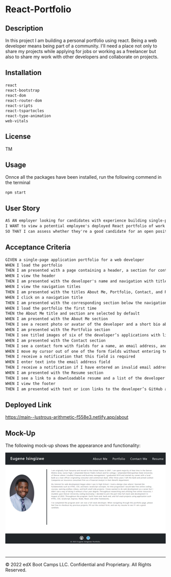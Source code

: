 # React-Portfolio

## Description
In this project I am building a personal portfolio using react. Being a web developer means being part of a community. I'll need a place not only to share my projects while  applying for jobs or working as a freelancer but also to share my work with other developers and collaborate on projects.



## Installation

```
react
react-bootstrap
react-dom
react-router-dom
react-sripts
react-tspartocles
react-type-animation
web-vitals
```

## License 

TM

## Usage

Onnce all the packages have been installed, run the following commend in the terminal 

```
npm start
```

## User Story

```md
AS AN employer looking for candidates with experience building single-page applications
I WANT to view a potential employee's deployed React portfolio of work samples
SO THAT I can assess whether they're a good candidate for an open position
```

## Acceptance Criteria

```md
GIVEN a single-page application portfolio for a web developer
WHEN I load the portfolio
THEN I am presented with a page containing a header, a section for content, and a footer
WHEN I view the header
THEN I am presented with the developer's name and navigation with titles corresponding to different sections of the portfolio
WHEN I view the navigation titles
THEN I am presented with the titles About Me, Portfolio, Contact, and Resume, and the title corresponding to the current section is highlighted
WHEN I click on a navigation title
THEN I am presented with the corresponding section below the navigation without the page reloading and that title is highlighted
WHEN I load the portfolio the first time
THEN the About Me title and section are selected by default
WHEN I am presented with the About Me section
THEN I see a recent photo or avatar of the developer and a short bio about them
WHEN I am presented with the Portfolio section
THEN I see titled images of six of the developer’s applications with links to both the deployed applications and the corresponding GitHub repositories
WHEN I am presented with the Contact section
THEN I see a contact form with fields for a name, an email address, and a message
WHEN I move my cursor out of one of the form fields without entering text
THEN I receive a notification that this field is required
WHEN I enter text into the email address field
THEN I receive a notification if I have entered an invalid email address
WHEN I am presented with the Resume section
THEN I see a link to a downloadable resume and a list of the developer’s proficiencies
WHEN I view the footer
THEN I am presented with text or icon links to the developer’s GitHub and LinkedIn profiles, and their profile on a third platform (Stack Overflow, Twitter)
```
## Deployed Link
https://main--lustrous-arithmetic-f558e3.netlify.app/about 
## Mock-Up
 

The following mock-up shows the appearance and functionality:

![User clicks through About Me, Portfolio, Resume, and Contact sections on the webpage and enters information on Contact page.](./src/assets/images/mockup.png)

#
- - -
© 2022 edX Boot Camps LLC. Confidential and Proprietary. All Rights Reserved.
